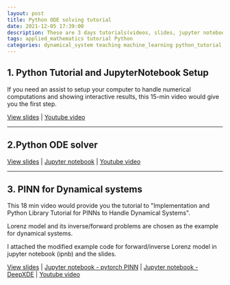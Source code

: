 ```yaml
---
layout: post
title: Python ODE solving tutorial
date: 2021-12-05 17:39:00
description: These are 3 days tutorials(videos, slides, jupyter notebooks) for solving ODEs using Python numerical ODE solvers and introducing PINNs. It was a part of 2021 Fall Nonlinear dynamics class. Conducted by T.A. Hyemin Gu.
tags: applied_mathematics tutorial Python
categories: dynamical_system teaching machine_learning python_tutorial
---
```


## 1. Python Tutorial and JupyterNotebook Setup

If you need an assist to setup your computer to handle numerical computations and showing interactive results, this 15-min video would give you the first step.

[View slides](/assets/pdf/video1-python_tutorial_and_jupyternotebook_setup.pdf) \| [Youtube video](https://youtu.be/tHtfhgSVdIY)

---

## 2.Python ODE solver

[View slides](/assets/pdf/video2-python_ode_solver.pdf) \| [Jupyter notebook](https://github.com/HyeminGu/Python_ODE_solving_tutorial/blob/main/video2-Python_ODE_Solver.ipynb) \| [Youtube video](https://youtu.be/V2EDJBX4l9w)

---

## 3. PINN for Dynamical systems
This 18 min video would provide you the tutorial to "Implementation and Python Library Tutorial for PINNs to Handle Dynamical Systems".

Lorenz model and its inverse/forward problems are chosen as the example for dynamical systems.

I attached the modified example code for forward/inverse Lorenz model in jupyter notebook (ipnb) and the slides.

[View slides](/assets/pdf/video3-pinn_for_dynamical_systems.pdf) \| [Jupyter notebook - pytorch PINN](https://github.com/HyeminGu/Python_ODE_solving_tutorial/blob/main/video3-Pytorch-Forward-HarmonicOscillator.ipynb) \| [Jupyter notebook - DeepXDE](https://github.com/HyeminGu/Python_ODE_solving_tutorial/blob/main/video3-deepXDE-ForwardInverse-Lorenz.ipynb)  \| [Youtube video](https://youtu.be/vR5f1gXoVbc)

